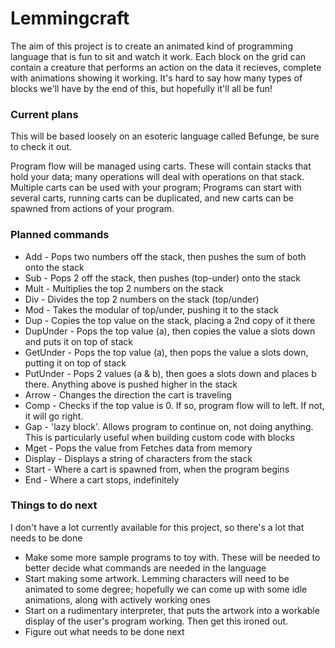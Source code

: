 # Lemmingcraft

The aim of this project is to create an animated kind of programming language that is fun to sit and watch it work. Each block on the grid can contain a creature that performs an action on the data it recieves, complete with animations showing it working. It's hard to say how many types of blocks we'll have by the end of this, but hopefully it'll all be fun!

### Current plans

This will be based loosely on an esoteric language called Befunge, be sure to check it out.

Program flow will be managed using carts. These will contain stacks that hold your data; many operations will deal with operations on that stack. Multiple carts can be used with your program; Programs can start with several carts, running carts can be duplicated, and new carts can be spawned from actions of your program.

### Planned commands

-   Add - Pops two numbers off the stack, then pushes the sum of both onto the stack
-   Sub - Pops 2 off the stack, then pushes (top-under) onto the stack
-   Mult - Multiplies the top 2 numbers on the stack
-   Div - Divides the top 2 numbers on the stack (top/under)
-   Mod - Takes the modular of top/under, pushing it to the stack
-   Dup - Copies the top value on the stack, placing a 2nd copy of it there
-   DupUnder - Pops the top value (a), then copies the value a slots down and puts it on top of stack
-   GetUnder - Pops the top value (a), then pops the value a slots down, putting it on top of stack
-   PutUnder - Pops 2 values (a & b), then goes a slots down and places b there. Anything above is pushed higher in the stack
-   Arrow - Changes the direction the cart is traveling
-   Comp - Checks if the top value is 0. If so, program flow will to left. If not, it will go right.
-   Gap - 'lazy block'. Allows program to continue on, not doing anything. This is particularly useful when building custom code with blocks
-   Mget - Pops the value from Fetches data from memory
-   Display - Displays a string of characters from the stack
-   Start - Where a cart is spawned from, when the program begins
-   End - Where a cart stops, indefinitely

### Things to do next

I don't have a lot currently available for this project, so there's a lot that needs to be done

-   Make some more sample programs to toy with. These will be needed to better decide what commands are needed in the language
-   Start making some artwork. Lemming characters will need to be animated to some degree; hopefully we can come up with some idle animations, along with actively working ones
-   Start on a rudimentary interpreter, that puts the artwork into a workable display of the user's program working. Then get this ironed out.
-   Figure out what needs to be done next
